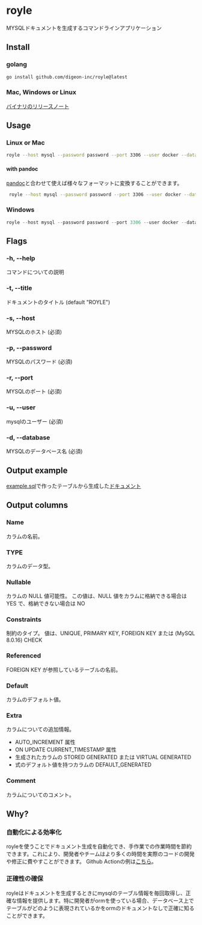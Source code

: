 # royle

MYSQLドキュメントを生成するコマンドラインアプリケーション

## Install

### golang

```bash
go install github.com/digeon-inc/royle@latest
```

### Mac, Windows or Linux

[バイナリのリリースノート](https://github.com/digeon-inc/royle/releases)

## Usage

### Linux or Mac

```bash
royle --host mysql --password password --port 3306 --user docker --database template > doc.md
```

#### with pandoc

[pandoc](https://pandoc.org/)と合わせて使えば様々なフォーマットに変換することができます。

```bash
 royle --host mysql --password password --port 3306 --user docker --database template | pandoc -o doc.html
```


### Windows

```powershell
royle --host mysql --password password --port 3306 --user docker --database template | Out-File -FilePath doc.md -Encoding utf8
```

## Flags

### -h, --help
コマンドについての説明

### -t, --title
ドキュメントのタイトル (default "ROYLE")

### -s, --host
MYSQLのホスト (必須)

### -p, --password
MYSQLのパスワード (必須)

### -r, --port
MYSQLのポート (必須)

### -u, --user
mysqlのユーザー (必須)

### -d, --database
MYSQLのデータベース名 (必須)

## Output example

[example.sql](https://github.com/digeon-inc/royle/blob/main/example.sql)で作ったテーブルから生成した[ドキュメント](https://digeon-inc.github.io/royle/)

## Output columns

### Name
カラムの名前。

### TYPE
カラムのデータ型。

### Nullable
カラムの NULL 値可能性。 この値は、NULL 値をカラムに格納できる場合は YES で、格納できない場合は NO

### Constraints
制約のタイプ。 値は、UNIQUE, PRIMARY KEY, FOREIGN KEY または (MySQL 8.0.16) CHECK

### Referenced
FOREIGN KEY が参照しているテーブルの名前。

### Default
カラムのデフォルト値。

### Extra
カラムについての追加情報。
- AUTO_INCREMENT 属性
- ON UPDATE CURRENT_TIMESTAMP 属性
- 生成されたカラムの STORED GENERATED または VIRTUAL GENERATED
- 式のデフォルト値を持つカラムの DEFAULT_GENERATED

### Comment
カラムについてのコメント。

## Why?

### 自動化による効率化

royleを使うことでドキュメント生成を自動化でき、手作業での作業時間を節約できます。これにより、開発者やチームはより多くの時間を実際のコードの開発や修正に費やすことができます。
Github Actionの例は[こちら](https://github.com/digeon-inc/royle/blob/main/.github/workflows/page.yaml)。

### 正確性の確保

royleはドキュメントを生成するときにmysqlのテーブル情報を毎回取得し、正確な情報を提供します。特に開発者がormを使っている場合、データベース上でテーブルがどのように表現されているかをormのドキュメントなしで正確に知ることができます。



